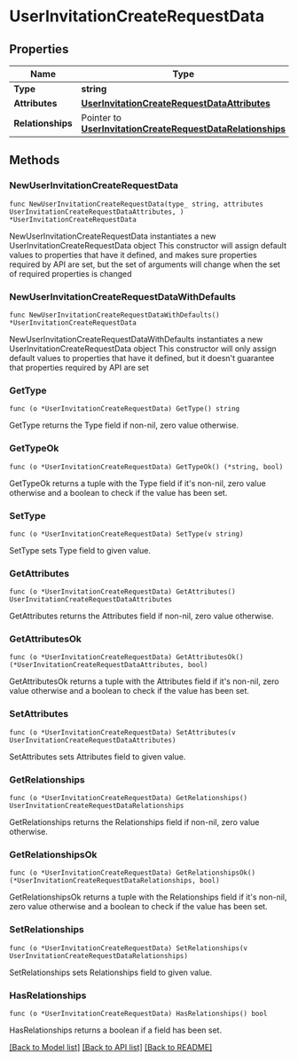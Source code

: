 # UserInvitationCreateRequestData

## Properties

Name | Type | Description | Notes
------------ | ------------- | ------------- | -------------
**Type** | **string** |  | 
**Attributes** | [**UserInvitationCreateRequestDataAttributes**](UserInvitationCreateRequest_data_attributes.md) |  | 
**Relationships** | Pointer to [**UserInvitationCreateRequestDataRelationships**](UserInvitationCreateRequest_data_relationships.md) |  | [optional] 

## Methods

### NewUserInvitationCreateRequestData

`func NewUserInvitationCreateRequestData(type_ string, attributes UserInvitationCreateRequestDataAttributes, ) *UserInvitationCreateRequestData`

NewUserInvitationCreateRequestData instantiates a new UserInvitationCreateRequestData object
This constructor will assign default values to properties that have it defined,
and makes sure properties required by API are set, but the set of arguments
will change when the set of required properties is changed

### NewUserInvitationCreateRequestDataWithDefaults

`func NewUserInvitationCreateRequestDataWithDefaults() *UserInvitationCreateRequestData`

NewUserInvitationCreateRequestDataWithDefaults instantiates a new UserInvitationCreateRequestData object
This constructor will only assign default values to properties that have it defined,
but it doesn't guarantee that properties required by API are set

### GetType

`func (o *UserInvitationCreateRequestData) GetType() string`

GetType returns the Type field if non-nil, zero value otherwise.

### GetTypeOk

`func (o *UserInvitationCreateRequestData) GetTypeOk() (*string, bool)`

GetTypeOk returns a tuple with the Type field if it's non-nil, zero value otherwise
and a boolean to check if the value has been set.

### SetType

`func (o *UserInvitationCreateRequestData) SetType(v string)`

SetType sets Type field to given value.


### GetAttributes

`func (o *UserInvitationCreateRequestData) GetAttributes() UserInvitationCreateRequestDataAttributes`

GetAttributes returns the Attributes field if non-nil, zero value otherwise.

### GetAttributesOk

`func (o *UserInvitationCreateRequestData) GetAttributesOk() (*UserInvitationCreateRequestDataAttributes, bool)`

GetAttributesOk returns a tuple with the Attributes field if it's non-nil, zero value otherwise
and a boolean to check if the value has been set.

### SetAttributes

`func (o *UserInvitationCreateRequestData) SetAttributes(v UserInvitationCreateRequestDataAttributes)`

SetAttributes sets Attributes field to given value.


### GetRelationships

`func (o *UserInvitationCreateRequestData) GetRelationships() UserInvitationCreateRequestDataRelationships`

GetRelationships returns the Relationships field if non-nil, zero value otherwise.

### GetRelationshipsOk

`func (o *UserInvitationCreateRequestData) GetRelationshipsOk() (*UserInvitationCreateRequestDataRelationships, bool)`

GetRelationshipsOk returns a tuple with the Relationships field if it's non-nil, zero value otherwise
and a boolean to check if the value has been set.

### SetRelationships

`func (o *UserInvitationCreateRequestData) SetRelationships(v UserInvitationCreateRequestDataRelationships)`

SetRelationships sets Relationships field to given value.

### HasRelationships

`func (o *UserInvitationCreateRequestData) HasRelationships() bool`

HasRelationships returns a boolean if a field has been set.


[[Back to Model list]](../README.md#documentation-for-models) [[Back to API list]](../README.md#documentation-for-api-endpoints) [[Back to README]](../README.md)


